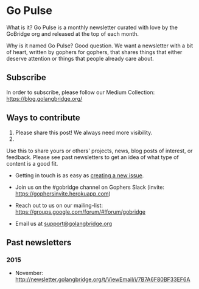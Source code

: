 # Go Pulse
What is it? 
Go Pulse is a monthly newsletter curated with love by the GoBridge org and released at the top of each month.

Why is it named Go Pulse? 
Good question. We want a newsletter with a bit of heart, written by gophers for gophers, that shares things that either deserve attention or things that people already care about.

## Subscribe
In order to subscribe, please follow our Medium Collection: https://blog.golangbridge.org/

## Ways to contribute

1. Please share this post! We always need more visibility. 
2. 

Use this to share yours or others' projects, news, blog posts of interest, or feedback. Please see past newsletters to get an idea of what type of content is a good fit.

- Getting in touch is as easy as [creating a new issue](https://github.com/gobridge/monthly-newsletter/issues/new).

- Join us on the #gobridge channel on Gophers Slack (invite: https://gophersinvite.herokuapp.com)

- Reach out to us on our mailing-list: https://groups.google.com/forum/#!forum/gobridge

- Email us at support@golangbridge.org

## Past newsletters
### 2015
- November: http://newsletter.golangbridge.org/t/ViewEmail/i/7B7A6F80BF33EF6A
